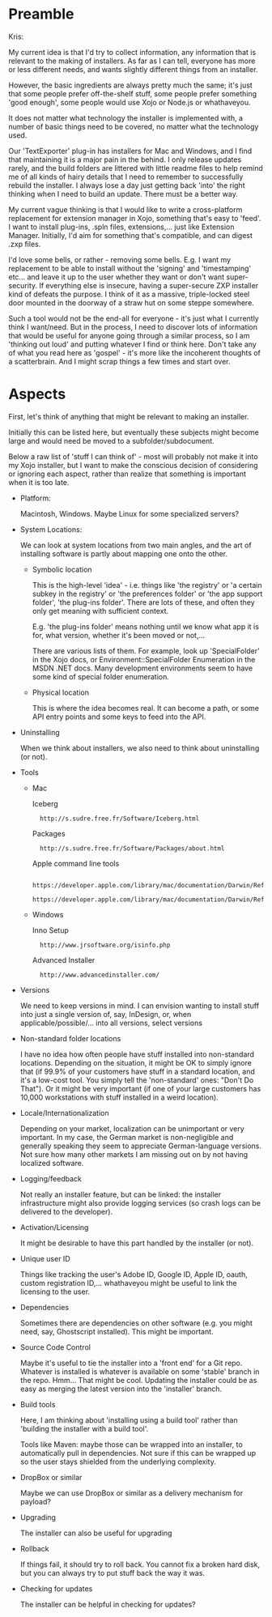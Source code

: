 # Preamble

Kris:

My current idea is that I'd try to collect information, any information that is relevant to the making of installers. As far as I can tell, everyone has more or less different needs, and wants slightly different things from an installer. 

However, the basic ingredients are always pretty much the same; it's just that some people prefer off-the-shelf stuff, some people prefer something 'good enough', some people would use Xojo or Node.js or whathaveyou.

It does not matter what technology the installer is implemented with, a number of basic things need to be covered, no matter what the technology used.

Our 'TextExporter' plug-in has installers for Mac and Windows, and I find that maintaining it is a major pain in the behind. I only release updates rarely, and the build folders are littered with little readme files to help remind me of all kinds of hairy details that I need to remember to successfully rebuild the installer. I always lose a day just getting back 'into' the right thinking when I need to build an update. There must be a better way. 

My current vague thinking is that I would like to write a cross-platform replacement for extension manager in Xojo, something that's easy to 'feed'. I want to install plug-ins, .spln files, extensions,... just like Extension Manager. Initially, I'd aim for something that's compatible, and can digest .zxp files. 

I'd love some bells, or rather - removing some bells. E.g. I want my replacement to be able to install without the 'signing' and 'timestamping' etc... and leave it up to the user whether they want or don't want super-security. If everything else is insecure, having a super-secure ZXP installer kind of defeats the purpose. I think of it as a massive, triple-locked steel door mounted in the doorway of a straw hut on some steppe somewhere. 

Such a tool would not be the end-all for everyone - it's just what I currently think I want/need. But in the process, I need to discover lots of information that would be useful for anyone going through a similar process, so I am 'thinking out loud' and putting whatever I find or think here. Don't take any of what you read here as 'gospel' - it's more like the incoherent thoughts of a scatterbrain. And I might scrap things a few times and start over.

# Aspects

First, let's think of anything that might be relevant to making an installer.

Initially this can be listed here, but eventually these subjects might become
large and would need be moved to a subfolder/subdocument. 

Below a raw list of 'stuff I can think of' - most will probably not make it into my Xojo installer, but I want to make the conscious decision of considering or ignoring each aspect, rather than realize that something is important when it is too late.

* Platform:

  Macintosh, Windows. Maybe Linux for some specialized servers?

* System Locations: 

    We can look at system locations from two main angles, and the art of installing software is partly about mapping one onto the other.

    * Symbolic location

        This is the high-level 'idea' - i.e. things like 'the registry' or 'a certain subkey in the registry' or 'the preferences folder' or 'the app support folder', 'the plug-ins folder'. There are lots of these, and often they only get meaning with sufficient context. 

        E.g. 'the plug-ins folder' means nothing until we know what app it is for, what version, whether it's been moved or not,...

        There are various lists of them. For example, look up 'SpecialFolder' in the Xojo docs, or 
        Environment::SpecialFolder Enumeration in the MSDN .NET docs. Many development environments seem to have some kind of special folder enumeration.

    * Physical location

        This is where the idea becomes real. It can become a path, or some API entry points and
        some keys to feed into the API.

* Uninstalling

    When we think about installers, we also need to think about uninstalling (or not).

* Tools

    * Mac

        Iceberg

            http://s.sudre.free.fr/Software/Iceberg.html

        Packages

            http://s.sudre.free.fr/Software/Packages/about.html

        Apple command line tools

            https://developer.apple.com/library/mac/documentation/Darwin/Reference/ManPages/man1/pkgbuild.1.html
            https://developer.apple.com/library/mac/documentation/Darwin/Reference/ManPages/man1/productbuild.1.html#//apple_ref/doc/man/1/productbuild
            

    * Windows

        Inno Setup

            http://www.jrsoftware.org/isinfo.php

        Advanced Installer

            http://www.advancedinstaller.com/

* Versions
    
    We need to keep versions in mind. I can envision wanting to install stuff into just a single version of, say, InDesign, or, when applicable/possible/... into all versions, select versions

* Non-standard folder locations

    I have no idea how often people have stuff installed into non-standard locations. Depending on the situation, it might be OK to simply ignore that (if 99.9% of your customers have stuff in a standard location, and it's a low-cost tool. You simply tell the 'non-standard' ones: "Don't Do That"). Or it might be very important (if one of your large customers has 10,000 workstations with stuff installed in a weird location). 

* Locale/Internationalization

    Depending on your market, localization can be unimportant or very important. In my case, the German market is non-negligible and generally speaking they seem to appreciate German-language versions. Not sure how many other markets I am missing out on by not having localized software.

* Logging/feedback

    Not really an installer feature, but can be linked: the installer infrastructure might also provide logging services (so crash logs can be delivered to the developer).

* Activation/Licensing

    It might be desirable to have this part handled by the installer (or not). 

* Unique user ID

    Things like tracking the user's Adobe ID, Google ID, Apple ID, oauth, custom registration ID,... whathaveyou might be useful to link the licensing to the user. 

* Dependencies

    Sometimes there are dependencies on other software (e.g. you might need, say, Ghostscript installed). This might be important. 

* Source Code Control
    
    Maybe it's useful to tie the installer into a 'front end' for a Git repo. Whatever is installed is whatever is available on some 'stable' branch in the repo. Hmm... That might be cool. Updating the installer could be as easy as merging the latest version into the 'installer' branch.

* Build tools

    Here, I am thinking about 'installing using a build tool' rather than 'building the installer with a build tool'.

    Tools like Maven: maybe those can be wrapped into an installer, to automatically pull in dependencies. Not sure if this can be wrapped up so the user stays shielded from the underlying complexity. 

* DropBox or similar

    Maybe we can use DropBox or similar as a delivery mechanism for payload?

* Upgrading

    The installer can also be useful for upgrading

* Rollback

    If things fail, it should try to roll back. You cannot fix a broken hard disk, but you can always try to put stuff back the way it was.

* Checking for updates

    The installer can be helpful in checking for updates? 

